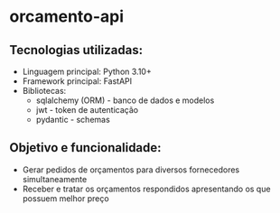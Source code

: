 # orcamento-api

## Tecnologias utilizadas:
* Linguagem principal: Python 3.10+
* Framework principal: FastAPI
* Bibliotecas:
  * sqlalchemy (ORM) - banco de dados e modelos
  * jwt - token de autenticação
  * pydantic - schemas
 
## Objetivo e funcionalidade:
* Gerar pedidos de orçamentos para diversos fornecedores simultaneamente
* Receber e tratar os orçamentos respondidos apresentando os que possuem melhor preço
